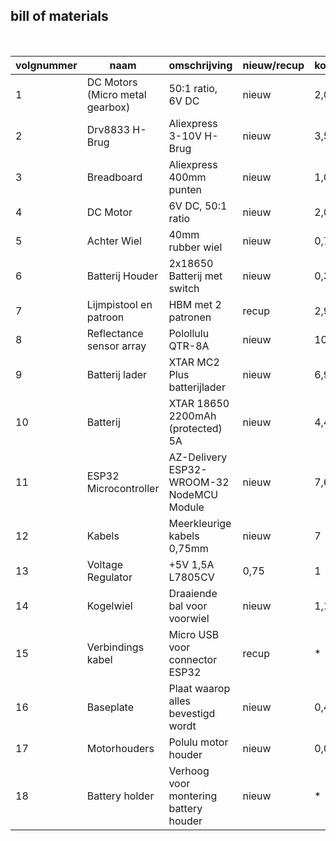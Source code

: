 ## bill of materials
<br />

|volgnummer|naam|omschrijving|nieuw/recup|kostprijs/stuk[€]|aantal|subtotaal[€]|
|----------|----|------------|-----------|---------|------|---------|
|1 | DC Motors (Micro metal gearbox) |50:1 ratio, 6V DC|nieuw|2,04|2|4,08|
|2| Drv8833 H-Brug | Aliexpress 3-10V H-Brug | nieuw | 3,57|1|3,57|
|3|Breadboard| Aliexpress 400mm punten| nieuw|1,02|2|2,04|
|4|DC Motor| 6V DC, 50:1 ratio| nieuw | 2,04|2 |4,08|
|5|Achter Wiel| 40mm rubber wiel|nieuw|0,79|2|1,58|
|6|Batterij Houder| 2x18650 Batterij met switch|nieuw|0,32|1|0,32|
|7|Lijmpistool en patroon | HBM met 2 patronen | recup|2,99 | 1 |2,99|
|8|Reflectance sensor array |Polollulu QTR-8A|nieuw|10,39|1|10,39|
|9|Batterij lader|XTAR MC2 Plus batterijlader|nieuw|6,95|1|6,95|
|10|Batterij|XTAR 18650 2200mAh (protected) 5A|nieuw|4,45|2|8,90|
|11|ESP32 Microcontroller|AZ-Delivery ESP32-WROOM-32 NodeMCU Module|nieuw|7,60|1|7,60|
|12|Kabels|Meerkleurige kabels 0,75mm|nieuw|7|1|7|
|13|Voltage Regulator| +5V 1,5A L7805CV|0,75|1|0,75|
|14|Kogelwiel| Draaiende bal voor voorwiel|nieuw|1,10|1|1,10|
|15|Verbindings kabel| Micro USB voor connector ESP32|recup|*|1|*|
|16|Baseplate|Plaat waarop alles bevestigd wordt|nieuw|0,47|1|0,47|
|17|Motorhouders|Polulu motor houder|nieuw|0,06|2|0,12|
|18|Battery holder| Verhoog voor montering battery houder|nieuw|*|1|*|
